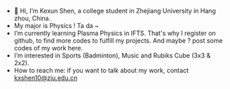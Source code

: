 - 👋 Hi, I’m Kexun Shen, a college student in Zhejiang University in Hang zhou, China.
- My major is Physics ! Ta da ~
- I’m currently learning Plasma Physics in IFTS. That's why I register on github, to find more codes to fulfill my projects. And maybe ? post some codes of my work here.
- I’m interested in Sports (Badminton), Music and Rubiks Cube (3x3 & 2x2).
- How to reach me: if you want to talk about my work, contact kxshen10@zju.edu.cn

<!---
Kexun-S/Kexun-S is a ✨ special ✨ repository because its `README.md` (this file) appears on your GitHub profile.
You can click the Preview link to take a look at your changes.
--->
